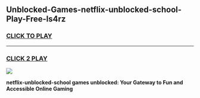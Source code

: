 
## Unblocked-Games-netflix-unblocked-school-Play-Free-ls4rz
<h3>
<a href="https://premium76.site?title=netflix-unblocked-school&ref=19M">CLICK TO PLAY</a></h3>
<hr>

<h3>
<a href="https://premium76.site?title=netflix-unblocked-school&ref=19M">CLICK 2 PLAY</a>
  
</h3>

<a href="https://premium76.site?title=netflix-unblocked-school&ref=19M"><img src="https://clearcache.store/games.png"></a>


**netflix-unblocked-school games unblocked: Your Gateway to Fun and Accessible Online Gaming**
